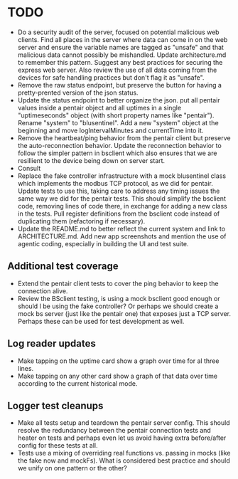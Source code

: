 # TODO

* Do a security audit of the server, focused on potential malicious web clients. Find all places in the server where data can come in on the web server and ensure the variable names are tagged as "unsafe" and that malicious data cannot possibly be mishandled. Update architecture.md to remember this pattern. Suggest any best practices for securing the express web server. Also review the use of all data coming from the devices for safe handling practices but don't flag it as "unsafe".
* Remove the raw status endpoint, but preserve the button for having a pretty-prented version of the json status.
* Update the status endpoint to better organize the json. put all pentair values inside a pentair object and all uptimes in a single "uptimeseconds" object (with short property names like "pentair"). Rename "system" to "blusentinel". Add a new "system" object at the beginning and move logIntervalMinutes and currentTime into it.
* Remove the heartbeat/ping behavior from the pentair client but preserve the auto-reconnection behavior. Update the reconnection behavior to follow the simpler pattern in bsclient which also ensures that we are resillient to the device being down on server start.
* Consult
* Replace the fake controller infrastructure with a mock blusentinel class which implements the modbus TCP protocol, as we did for pentair. Update tests to use this, taking care to address any timing issues the same way we did for the pentair tests. This should simplify the bsclient code, removing lines of code there, in exchange for adding a new class in the tests. Pull register definitions from the bsclient code instead of duplicating them (refactoring if necessary).
* Update the README.md to better reflect the current system and link to ARCHITECTURE.md. Add new app screenshots and mention the use of agentic coding, especially in building the UI and test suite.

## Additional test coverage 
* Extend the pentair client tests to cover the ping behavior to keep the connection alive.
* Review the BSclient testing, is using a mock bsclient good enough or should I be using the fake controller? Or perhaps we should create a mock bs server (just like the pentair one) that exposes just a TCP server. Perhaps these can be used for test development as well.

## Log reader updates
* Make tapping on the uptime card show a graph over time for al three lines.
* Make tapping on any other card show a graph of that data over time according to the current historical mode.


## Logger test cleanups
* Make all tests setup and teardown the pentair server config. This should resolve the redundancy between the pentair connection tests and heater on tests and perhaps even let us avoid having extra before/after config for these tests at all.
* Tests use a mixing of overriding real functions vs. passing in mocks (like the fake now and mockFs). What is considered best practice and should we unify on one pattern or the other?
